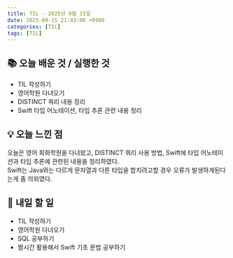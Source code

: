 ```yaml
---
title: TIL - 2025년 9월 15일
date: 2025-09-15 21:43:00 +0900
categories: [TIL]
tags: [TIL]
---
```


## 📚 **오늘 배운 것 / 실행한 것**

- TIL 작성하기
- 영어학원 다녀오기
- DISTINCT 쿼리 내용 정리
- Swift 타입 어노테이션, 타입 추론 관련 내용 정리

## 💡 **오늘 느낀 점**

오늘은 영어 회화학원을 다녀왔고, DISTINCT 쿼리 사용 방법, Swift에 타입 어노테이션과 타입 추론에 관련된 내용을 정리하였다.<br>
Swift는 Java와는 다르게 문자열과 다른 타입을 합치려고할 경우 오류가 발생하게된다는게 좀 의외였다.

## 🎯 **내일 할 일**

- TIL 작성하기
- 영어학원 다녀오기
- SQL 공부하기
- 짬시간 활용해서 Swift 기초 문법 공부하기